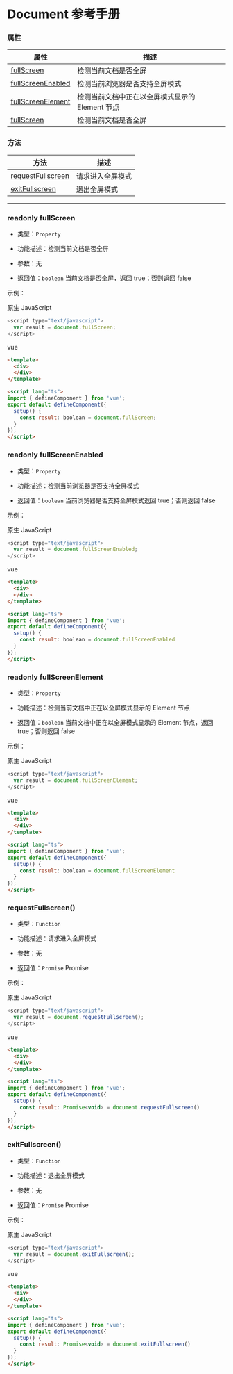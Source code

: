 # Document 参考手册


### 属性

|  属性                                                              | 描述                                       |
|  ----                                                             | ----                                       |
| [fullScreen](document.html#readonly-fullscreen)                   | 检测当前文档是否全屏                          |
| [fullScreenEnabled](document.html#readonly-fullscreenenabled)     | 检测当前浏览器是否支持全屏模式                 |
| [fullScreenElement](document.html#readonly-fullscreenelement)     | 检测当前文档中正在以全屏模式显示的 Element 节点  |
| [fullScreen](document.html#readonly-fullscreen)                   | 检测当前文档是否全屏                          |


### 方法

|  方法                                                                | 描述              |
|  ----                                                               | ----             |
| [requestFullscreen](document.html#readonly-fullscreenelement)       | 请求进入全屏模式    |
| [exitFullscreen](document.html#exitfullscreen)                      | 退出全屏模式       |


---


### **readonly fullScreen**
* 类型：`Property`

* 功能描述：检测当前文档是否全屏

* 参数：无

* 返回值：`boolean` 当前文档是否全屏，返回 true；否则返回 false

示例：

原生 JavaScript
```javascript
<script type="text/javascript">
  var result = document.fullScreen;
</script>
```

vue
```html
<template>
  <div>
  </div>
</template>

<script lang="ts">
import { defineComponent } from 'vue';
export default defineComponent({
  setup() {
    const result: boolean = document.fullScreen;
  }
});
</script>
```


### **readonly fullScreenEnabled**
* 类型：`Property`

* 功能描述：检测当前浏览器是否支持全屏模式

* 返回值：`boolean` 当前浏览器是否支持全屏模式返回 true；否则返回 false

示例：

原生 JavaScript
```javascript
<script type="text/javascript">
  var result = document.fullScreenEnabled;
</script>
```

vue
```html
<template>
  <div>
  </div>
</template>

<script lang="ts">
import { defineComponent } from 'vue';
export default defineComponent({
  setup() {
    const result: boolean = document.fullScreenEnabled
  }
});
</script>
```


### **readonly fullScreenElement**
* 类型：`Property`

* 功能描述：检测当前文档中正在以全屏模式显示的 Element 节点

* 返回值：`boolean` 当前文档中正在以全屏模式显示的 Element 节点，返回 true；否则返回 false

示例：

原生 JavaScript
```javascript
<script type="text/javascript">
  var result = document.fullScreenElement;
</script>
```

vue
```html
<template>
  <div>
  </div>
</template>

<script lang="ts">
import { defineComponent } from 'vue';
export default defineComponent({
  setup() {
    const result: boolean = document.fullScreenElement
  }
});
</script>
```


### **requestFullscreen()**
* 类型：`Function`

* 功能描述：请求进入全屏模式

* 参数：无

* 返回值：`Promise` Promise

示例：

原生 JavaScript
```javascript
<script type="text/javascript">
  var result = document.requestFullscreen();
</script>
```

vue
```html
<template>
  <div>
  </div>
</template>

<script lang="ts">
import { defineComponent } from 'vue';
export default defineComponent({
  setup() {
    const result: Promise<void> = document.requestFullscreen()
  }
});
</script>
```


### **exitFullscreen()**
* 类型：`Function`

* 功能描述：退出全屏模式

* 参数：无

* 返回值：`Promise` Promise

示例：

原生 JavaScript
```javascript
<script type="text/javascript">
  var result = document.exitFullscreen();
</script>
```

vue
```html
<template>
  <div>
  </div>
</template>

<script lang="ts">
import { defineComponent } from 'vue';
export default defineComponent({
  setup() {
    const result: Promise<void> = document.exitFullscreen()
  }
});
</script>
```